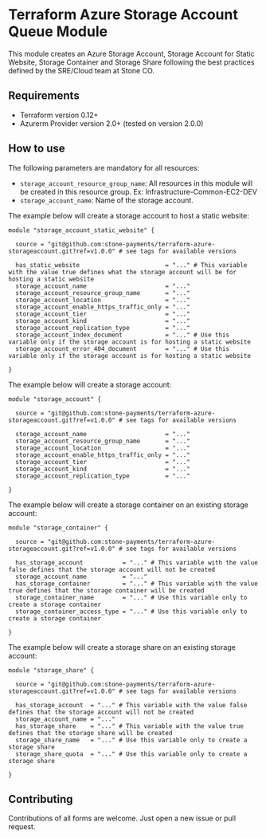 # Terraform Azure Storage Account Queue Module

This module creates an Azure Storage Account, Storage Account for Static Website, Storage Container and Storage Share following the best practices defined by the SRE/Cloud team at Stone CO.

## Requirements

- Terraform version 0.12+
- Azurerm Provider version 2.0+ (tested on version 2.0.0)

## How to use

The following parameters are mandatory for all resources:

- ``storage_account_resource_group_name``: All resources in this module will be created in this resource group. Ex: Infrastructure-Common-EC2-DEV
- ``storage_account_name``: Name of the storage account.

The example below will create a storage account to host a static website:

```hcl
module "storage_account_static_website" {

  source = "git@github.com:stone-payments/terraform-azure-storageaccount.git?ref=v1.0.0" # see tags for available versions

  has_static_website                        = "..." # This variable with the value true defines what the storage account will be for hosting a static website
  storage_account_name                      = "..."
  storage_account_resource_group_name       = "..."
  storage_account_location                  = "..."
  storage_account_enable_https_traffic_only = "..."
  storage_account_tier                      = "..."
  storage_account_kind                      = "..."
  storage_account_replication_type          = "..."
  storage_account_index_document            = "..." # Use this variable only if the storage account is for hosting a static website
  storage_account_error_404_document        = "..." # Use this variable only if the storage account is for hosting a static website

}
```

The example below will create a storage account:

```hcl
module "storage_account" {

  source = "git@github.com:stone-payments/terraform-azure-storageaccount.git?ref=v1.0.0" # see tags for available versions

  storage_account_name                      = "..."
  storage_account_resource_group_name       = "..."
  storage_account_location                  = "..."
  storage_account_enable_https_traffic_only = "..."
  storage_account_tier                      = "..."
  storage_account_kind                      = "..."
  storage_account_replication_type          = "..."

}
```

The example below will create a storage container on an existing storage account:

```hcl
module "storage_container" {

  source = "git@github.com:stone-payments/terraform-azure-storageaccount.git?ref=v1.0.0" # see tags for available versions

  has_storage_account           = "..." # This variable with the value false defines that the storage account will not be created
  storage_account_name          = "..."
  has_storage_container         = "..." # This variable with the value true defines that the storage container will be created
  storage_container_name        = "..." # Use this variable only to create a storage container
  storage_container_access_type = "..." # Use this variable only to create a storage container

}
```

The example below will create a storage share on an existing storage account:

```hcl
module "storage_share" {

  source = "git@github.com:stone-payments/terraform-azure-storageaccount.git?ref=v1.0.0" # see tags for available versions

  has_storage_account  = "..." # This variable with the value false defines that the storage account will not be created
  storage_account_name = "..."
  has_storage_share    = "..." # This variable with the value true defines that the storage share will be created
  storage_share_name   = "..." # Use this variable only to create a storage share
  storage_share_quota  = "..." # Use this variable only to create a storage share

}
```

## Contributing

Contributions of all forms are welcome. Just open a new issue or pull request.